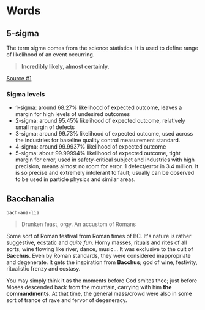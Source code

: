 # Words

## 5-sigma

The term sigma comes from the science statistics. It is used to define range of likelihood of an event occurring.

> **Incredibly likely, almost certainly.**

[Source #1](https://www.zmescience.com/science/what-5-sigma-means-0423423/)
### Sigma levels

- 1-sigma: around 68.27% likelihood of expected outcome, leaves a margin for high levels of undesired outcomes
- 2-sigma: around 95.45% likelihood of expected outcome, relatively small margin of defects
- 3-sigma: around 99.73% likelihood of expected outcome, used across the industries for baseline quality control measurement standard.
- 4-sigma: around 99.9937% likelihood of expected outcome
- 5-sigma: about 99.99994% likelihood of expected outcome, tight margin for error, used in safety-critical subject and industries with high precision, means almost no room for error. 1 defect/error in 3.4 million. It is so precise and extremely intolerant to fault; usually can be observed to be used in particle physics and similar areas.

## Bacchanalia

`bach-ana-lia`

> Drunken feast, orgy. An accustom of Romans

Some sort of Roman festival from Roman times of BC. It's nature is rather suggestive, ecstatic and *quite fun*. Horny masses, rituals and rites of all sorts, wine flowing like river, dance, music... It was exclusive to the cult of **Bacchus**. Even by Roman standards, they were considered inappropriate and degenerate. It gets the inspiration from **Bacchus**; god of wine, festivity, ritualistic frenzy and ecstasy.

You may simply think it as the moments before God smites thee; just before Moses descended back from the mountain, carrying with him **the commandments**. At that time, the general mass/crowd were also in some sort of trance of rave and fervor of degeneracy.